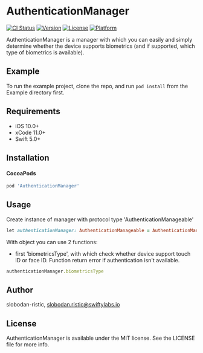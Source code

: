 # AuthenticationManager

[![CI Status](https://img.shields.io/travis/slobodan-ristic/AuthenticationManager.svg?style=flat)](https://travis-ci.org/slobodan-ristic/AuthenticationManager)
[![Version](https://img.shields.io/cocoapods/v/AuthenticationManager.svg?style=flat)](https://cocoapods.org/pods/AuthenticationManager)
[![License](https://img.shields.io/cocoapods/l/AuthenticationManager.svg?style=flat)](https://cocoapods.org/pods/AuthenticationManager)
[![Platform](https://img.shields.io/cocoapods/p/AuthenticationManager.svg?style=flat)](https://cocoapods.org/pods/AuthenticationManager)

AuthenticationManager is a manager with which you can easily and simply determine whether the device supports biometrics (and if supported, which type of biometrics is available).

## Example

To run the example project, clone the repo, and run `pod install` from the Example directory first.

## Requirements

- iOS 10.0+
- xCode 11.0+
- Swift 5.0+

## Installation

#### CocoaPods

```ruby
pod 'AuthenticationManager'
```

## Usage

Create instance of manager with protocol type 'AuthenticationManageable'
```ruby
let authenticationManager: AuthenticationManageable = AuthenticationManager()
```

With object you can use 2 functions:
- first 'biometricsType', with which check whether device support touch ID or face ID. Function return error if authentication isn't available.
```ruby
authenticationManager.biometricsType
```

## Author

slobodan-ristic, slobodan.ristic@swiftylabs.io

## License

AuthenticationManager is available under the MIT license. See the LICENSE file for more info.
